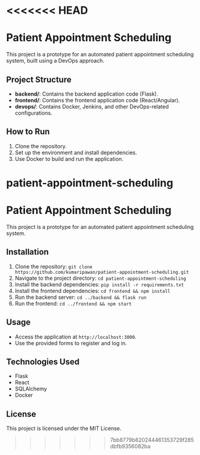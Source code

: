 <<<<<<< HEAD
=======
# Patient Appointment Scheduling

This project is a prototype for an automated patient appointment scheduling system, built using a DevOps approach.

## Project Structure

- **backend/**: Contains the backend application code (Flask).
- **frontend/**: Contains the frontend application code (React/Angular).
- **devops/**: Contains Docker, Jenkins, and other DevOps-related configurations.

## How to Run

1. Clone the repository.
2. Set up the environment and install dependencies.
3. Use Docker to build and run the application.
# patient-appointment-scheduling
# Patient Appointment Scheduling

This project is a prototype for an automated patient appointment scheduling system.

## Installation

1. Clone the repository: `git clone https://github.com/kumaripawan/patient-appointment-scheduling.git`
2. Navigate to the project directory: `cd patient-appointment-scheduling`
3. Install the backend dependencies: `pip install -r requirements.txt`
4. Install the frontend dependencies: `cd frontend && npm install`
5. Run the backend server: `cd ../backend && flask run`
6. Run the frontend: `cd ../frontend && npm start`

## Usage

- Access the application at `http://localhost:3000`.
- Use the provided forms to register and log in.

## Technologies Used

- Flask
- React
- SQLAlchemy
- Docker

## License

This project is licensed under the MIT License.
>>>>>>> 7bb8779b820244461353729f285dbfb9356082ba
